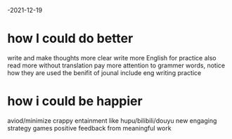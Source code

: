 -2021-12-19
# how I could do better
write and make thoughts more clear
write more English for practice
also read more without translation
	pay more attention to grammer words, notice how they are used
the benifit of jounal include eng writing practice

# how i could be happier
aviod/minimize crappy entainment like hupu/bilibili/douyu
new engaging strategy games
positive feedback from meaningful work
